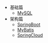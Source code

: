   * 基础篇
    * [MySQL](basic/MySQL.md)
  * 架构篇
    * [SpringBoot](architect/SpringBoot.md)
    * [MyBatis](architect/MyBatis.md)
    * [SpringCloud](architect/SpringCloud.md)
